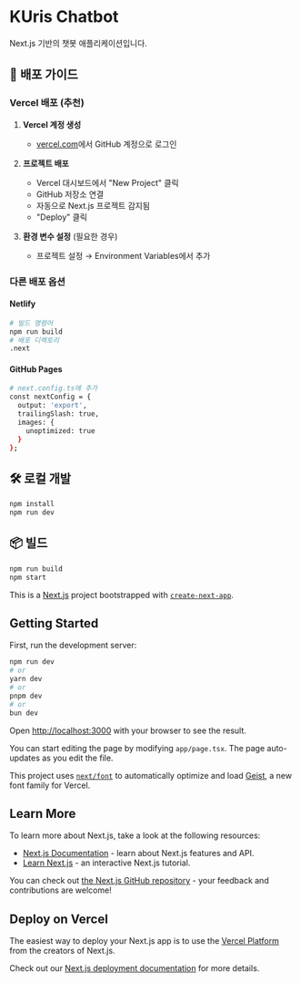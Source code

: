 # KUris Chatbot

Next.js 기반의 챗봇 애플리케이션입니다.

## 🚀 배포 가이드

### Vercel 배포 (추천)

1. **Vercel 계정 생성**

   - [vercel.com](https://vercel.com)에서 GitHub 계정으로 로그인

2. **프로젝트 배포**

   - Vercel 대시보드에서 "New Project" 클릭
   - GitHub 저장소 연결
   - 자동으로 Next.js 프로젝트 감지됨
   - "Deploy" 클릭

3. **환경 변수 설정** (필요한 경우)
   - 프로젝트 설정 → Environment Variables에서 추가

### 다른 배포 옵션

#### Netlify

```bash
# 빌드 명령어
npm run build
# 배포 디렉토리
.next
```

#### GitHub Pages

```bash
# next.config.ts에 추가
const nextConfig = {
  output: 'export',
  trailingSlash: true,
  images: {
    unoptimized: true
  }
};
```

## 🛠️ 로컬 개발

```bash
npm install
npm run dev
```

## 📦 빌드

```bash
npm run build
npm start
```

This is a [Next.js](https://nextjs.org) project bootstrapped with [`create-next-app`](https://nextjs.org/docs/app/api-reference/cli/create-next-app).

## Getting Started

First, run the development server:

```bash
npm run dev
# or
yarn dev
# or
pnpm dev
# or
bun dev
```

Open [http://localhost:3000](http://localhost:3000) with your browser to see the result.

You can start editing the page by modifying `app/page.tsx`. The page auto-updates as you edit the file.

This project uses [`next/font`](https://nextjs.org/docs/app/building-your-application/optimizing/fonts) to automatically optimize and load [Geist](https://vercel.com/font), a new font family for Vercel.

## Learn More

To learn more about Next.js, take a look at the following resources:

- [Next.js Documentation](https://nextjs.org/docs) - learn about Next.js features and API.
- [Learn Next.js](https://nextjs.org/learn) - an interactive Next.js tutorial.

You can check out [the Next.js GitHub repository](https://github.com/vercel/next.js) - your feedback and contributions are welcome!

## Deploy on Vercel

The easiest way to deploy your Next.js app is to use the [Vercel Platform](https://vercel.com/new?utm_medium=default-template&filter=next.js&utm_source=create-next-app&utm_campaign=create-next-app-readme) from the creators of Next.js.

Check out our [Next.js deployment documentation](https://nextjs.org/docs/app/building-your-application/deploying) for more details.

